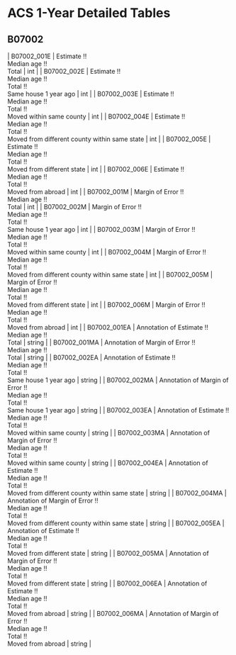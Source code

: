 # ACS 1-Year Detailed Tables

## B07002

| B07002_001E | Estimate !!<br>Median age !!<br>Total | int |
| B07002_002E | Estimate !!<br>Median age !!<br>Total !!<br>Same house 1 year ago | int |
| B07002_003E | Estimate !!<br>Median age !!<br>Total !!<br>Moved within same county | int |
| B07002_004E | Estimate !!<br>Median age !!<br>Total !!<br>Moved from different county within same state | int |
| B07002_005E | Estimate !!<br>Median age !!<br>Total !!<br>Moved from different state | int |
| B07002_006E | Estimate !!<br>Median age !!<br>Total !!<br>Moved from abroad | int |
| B07002_001M | Margin of Error !!<br>Median age !!<br>Total | int |
| B07002_002M | Margin of Error !!<br>Median age !!<br>Total !!<br>Same house 1 year ago | int |
| B07002_003M | Margin of Error !!<br>Median age !!<br>Total !!<br>Moved within same county | int |
| B07002_004M | Margin of Error !!<br>Median age !!<br>Total !!<br>Moved from different county within same state | int |
| B07002_005M | Margin of Error !!<br>Median age !!<br>Total !!<br>Moved from different state | int |
| B07002_006M | Margin of Error !!<br>Median age !!<br>Total !!<br>Moved from abroad | int |
| B07002_001EA | Annotation of Estimate !!<br>Median age !!<br>Total | string |
| B07002_001MA | Annotation of Margin of Error !!<br>Median age !!<br>Total | string |
| B07002_002EA | Annotation of Estimate !!<br>Median age !!<br>Total !!<br>Same house 1 year ago | string |
| B07002_002MA | Annotation of Margin of Error !!<br>Median age !!<br>Total !!<br>Same house 1 year ago | string |
| B07002_003EA | Annotation of Estimate !!<br>Median age !!<br>Total !!<br>Moved within same county | string |
| B07002_003MA | Annotation of Margin of Error !!<br>Median age !!<br>Total !!<br>Moved within same county | string |
| B07002_004EA | Annotation of Estimate !!<br>Median age !!<br>Total !!<br>Moved from different county within same state | string |
| B07002_004MA | Annotation of Margin of Error !!<br>Median age !!<br>Total !!<br>Moved from different county within same state | string |
| B07002_005EA | Annotation of Estimate !!<br>Median age !!<br>Total !!<br>Moved from different state | string |
| B07002_005MA | Annotation of Margin of Error !!<br>Median age !!<br>Total !!<br>Moved from different state | string |
| B07002_006EA | Annotation of Estimate !!<br>Median age !!<br>Total !!<br>Moved from abroad | string |
| B07002_006MA | Annotation of Margin of Error !!<br>Median age !!<br>Total !!<br>Moved from abroad | string |

